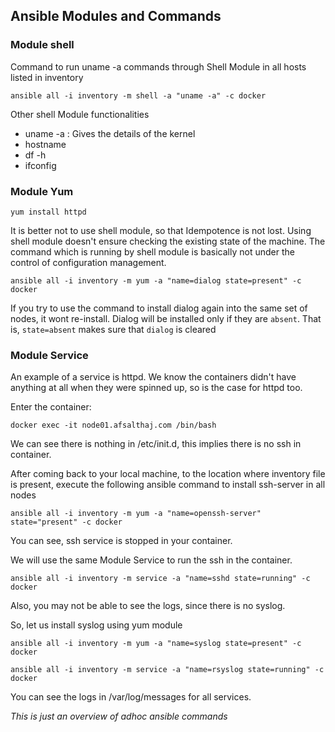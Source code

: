 ## Ansible Modules and Commands

### Module shell

Command to run uname -a commands through Shell Module in all hosts listed in inventory
```
ansible all -i inventory -m shell -a "uname -a" -c docker

```

Other shell Module functionalities
* uname -a : Gives the details of the kernel
* hostname
* df -h
* ifconfig

### Module Yum
```
yum install httpd

```

It is better not to use shell module, so that Idempotence is not lost. Using shell module doesn't ensure checking the existing state of the machine. The command which is running by shell module is basically not under the control of configuration management.

```
ansible all -i inventory -m yum -a "name=dialog state=present" -c docker

```  

If you try to use the command to install dialog again into the same set of nodes, it wont re-install. Dialog will be installed only if they are `absent`. That is, `state=absent` makes sure that `dialog` is cleared

### Module Service

An example of a service is httpd. We know the containers didn't have anything at all when they were spinned up, so is the case for httpd too.

Enter the container:
```
docker exec -it node01.afsalthaj.com /bin/bash
```
We can see there is nothing in /etc/init.d, this implies there is no ssh in container.

After coming back to your local machine, to the location where inventory file is present, execute the following ansible command to install ssh-server in all nodes

```
ansible all -i inventory -m yum -a "name=openssh-server" state="present" -c docker
```

You can see, ssh service is stopped in your container.

We will use the same Module Service to run the ssh in the container.

```
ansible all -i inventory -m service -a "name=sshd state=running" -c docker
```

Also, you may not be able to see the logs, since there is no syslog.

So, let us install syslog using yum module

```
ansible all -i inventory -m yum -a "name=syslog state=present" -c docker

ansible all -i inventory -m service -a "name=rsyslog state=running" -c docker
```

You can see the logs in /var/log/messages for all services.

*This is just an overview of adhoc ansible commands*
